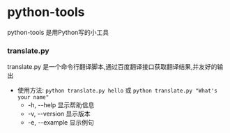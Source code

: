 # python-tools
python-tools 是用Python写的小工具

### translate.py

translate.py 是一个命令行翻译脚本,通过百度翻译接口获取翻译结果,并友好的输出
 - 使用方法: 
 `python translate.py hello` 或 `python translate.py "What's your name"` 
    - -h,  --help       显示帮助信息
    - -v,  --version    显示版本
    - -e,  --example    显示例句
